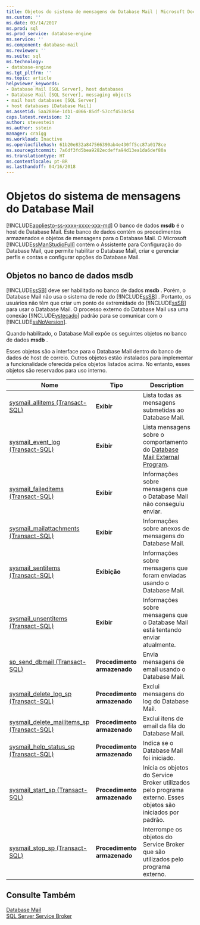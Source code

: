 ```yaml
---
title: Objetos do sistema de mensagens do Database Mail | Microsoft Docs
ms.custom: ''
ms.date: 03/14/2017
ms.prod: sql
ms.prod_service: database-engine
ms.service: ''
ms.component: database-mail
ms.reviewer: ''
ms.suite: sql
ms.technology:
- database-engine
ms.tgt_pltfrm: ''
ms.topic: article
helpviewer_keywords:
- Database Mail [SQL Server], host databases
- Database Mail [SQL Server], messaging objects
- mail host databases [SQL Server]
- host databases [Database Mail]
ms.assetid: 5aa2886e-1db1-4066-85df-57ccf4538c54
caps.latest.revision: 32
author: stevestein
ms.author: sstein
manager: craigg
ms.workload: Inactive
ms.openlocfilehash: 61b20e832a847566390ab4e430ff5cc87a0178ce
ms.sourcegitcommit: 7a6df3fd5bea9282ecdeffa94d13ea1da6def80a
ms.translationtype: HT
ms.contentlocale: pt-BR
ms.lasthandoff: 04/16/2018
---
```

# <a name="database-mail-messaging-objects"></a>Objetos do sistema de mensagens do Database Mail
[!INCLUDE[appliesto-ss-xxxx-xxxx-xxx-md](../../includes/appliesto-ss-xxxx-xxxx-xxx-md.md)]
  O banco de dados **msdb** é o host de Database Mail. Este banco de dados contém os procedimentos armazenados e objetos de mensagens para o Database Mail. O Microsoft [!INCLUDE[ssManStudioFull](../../includes/ssmanstudiofull-md.md)] contém o Assistente para Configuração do Database Mail, que permite habilitar o Database Mail, criar e gerenciar perfis e contas e configurar opções do Database Mail.  
  
##  <a name="ComponentsAndConcepts"></a> Objetos no banco de dados **msdb**  
 [!INCLUDE[ssSB](../../includes/sssb-md.md)] deve ser habilitado no banco de dados **msdb** . Porém, o Database Mail não usa o sistema de rede do [!INCLUDE[ssSB](../../includes/sssb-md.md)] . Portanto, os usuários não têm que criar um ponto de extremidade do [!INCLUDE[ssSB](../../includes/sssb-md.md)] para usar o Database Mail. O processo externo do Database Mail usa uma conexão [!INCLUDE[vstecado](../../includes/vstecado-md.md)] padrão para se comunicar com o [!INCLUDE[ssNoVersion](../../includes/ssnoversion-md.md)].  
  
 Quando habilitado, o Database Mail expõe os seguintes objetos no banco de dados **msdb** .  
  
 Esses objetos são a interface para o Database Mail dentro do banco de dados de host de correio. Outros objetos estão instalados para implementar a funcionalidade oferecida pelos objetos listados acima. No entanto, esses objetos são reservados para uso interno.  
  
|Nome|Tipo|Description|  
|----------|----------|-----------------|  
|[sysmail_allitems &#40;Transact-SQL&#41;](../../relational-databases/system-catalog-views/sysmail-allitems-transact-sql.md)|**Exibir**|Lista todas as mensagens submetidas ao Database Mail.|  
|[sysmail_event_log &#40;Transact-SQL&#41;](../../relational-databases/system-catalog-views/sysmail-event-log-transact-sql.md)|**Exibir**|Lista mensagens sobre o comportamento do [Database Mail External Program](../../relational-databases/database-mail/database-mail-external-program.md).|  
|[sysmail_faileditems &#40;Transact-SQL&#41;](../../relational-databases/system-catalog-views/sysmail-faileditems-transact-sql.md)|**Exibir**|Informações sobre mensagens que o Database Mail não conseguiu enviar.|  
|[sysmail_mailattachments &#40;Transact-SQL&#41;](../../relational-databases/system-catalog-views/sysmail-mailattachments-transact-sql.md)|**Exibir**|Informações sobre anexos de mensagens do Database Mail.|  
|[sysmail_sentitems &#40;Transact-SQL&#41;](../../relational-databases/system-catalog-views/sysmail-sentitems-transact-sql.md)|**Exibição**|Informações sobre mensagens que foram enviadas usando o Database Mail.|  
|[sysmail_unsentitems &#40;Transact-SQL&#41;](../../relational-databases/system-catalog-views/sysmail-unsentitems-transact-sql.md)|**Exibir**|Informações sobre mensagens que o Database Mail está tentando enviar atualmente.|  
|[sp_send_dbmail &#40;Transact-SQL&#41;](../../relational-databases/system-stored-procedures/sp-send-dbmail-transact-sql.md)|**Procedimento armazenado**|Envia mensagens de email usando o Database Mail.|  
|[sysmail_delete_log_sp &#40;Transact-SQL&#41;](../../relational-databases/system-stored-procedures/sysmail-delete-log-sp-transact-sql.md)|**Procedimento armazenado**|Exclui mensagens do log do Database Mail.|  
|[sysmail_delete_mailitems_sp &#40;Transact-SQL&#41;](../../relational-databases/system-stored-procedures/sysmail-delete-mailitems-sp-transact-sql.md)|**Procedimento armazenado**|Exclui itens de email da fila do Database Mail.|  
|[sysmail_help_status_sp &#40;Transact-SQL&#41;](../../relational-databases/system-stored-procedures/sysmail-help-status-sp-transact-sql.md)|**Procedimento armazenado**|Indica se o Database Mail foi iniciado.|  
|[sysmail_start_sp (Transact-SQL)](../../relational-databases/system-stored-procedures/sysmail-start-sp-transact-sql.md)|**Procedimento armazenado**|Inicia os objetos do Service Broker utilizados pelo programa externo. Esses objetos são iniciados por padrão.|  
|[sysmail_stop_sp (Transact-SQL)](../../relational-databases/system-stored-procedures/sysmail-stop-sp-transact-sql.md)|**Procedimento armazenado**|Interrompe os objetos do Service Broker que são utilizados pelo programa externo.|  
  
  
## <a name="see-also"></a>Consulte Também  
 [Database Mail](../../relational-databases/database-mail/database-mail.md)   
 [SQL Server Service Broker](../../database-engine/configure-windows/sql-server-service-broker.md)  
  
  
